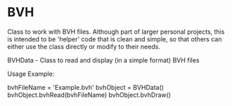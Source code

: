 # BVH
Class to work with BVH files. Although part of larger personal projects, this is intended to be 'helper' code that is clean and simple, so that others can either use the class directly or modify to their needs.

BVHData - Class to read and display (in a simple format) BVH files

Usage Example:

bvhFileName = 'Example.bvh'
bvhObject = BVHData()
bvhObject.bvhRead(bvhFileName)
bvhObject.bvhDraw()
